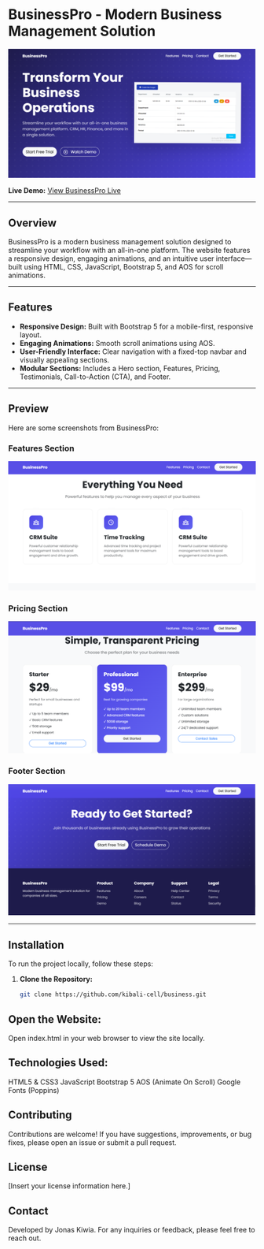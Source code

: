 # BusinessPro - Modern Business Management Solution

[![BusinessPro Screenshot](images/screenshot.png)](https://github.com/kibali-cell)

**Live Demo:** [View BusinessPro Live](https://github.com/kibali-cell)

---

## Overview

BusinessPro is a modern business management solution designed to streamline your workflow with an all-in-one platform. The website features a responsive design, engaging animations, and an intuitive user interface—built using HTML, CSS, JavaScript, Bootstrap 5, and AOS for scroll animations.

---

## Features

- **Responsive Design:** Built with Bootstrap 5 for a mobile-first, responsive layout.
- **Engaging Animations:** Smooth scroll animations using AOS.
- **User-Friendly Interface:** Clear navigation with a fixed-top navbar and visually appealing sections.
- **Modular Sections:** Includes a Hero section, Features, Pricing, Testimonials, Call-to-Action (CTA), and Footer.

---

## Preview

Here are some screenshots from BusinessPro:

### Features Section
![Features Section](images/features.png)

### Pricing Section
![Pricing Section](images/pricing.png)

### Footer Section
![Home Section](images/footer.png)

---

## Installation

To run the project locally, follow these steps:

1. **Clone the Repository:**
   ```bash
   git clone https://github.com/kibali-cell/business.git
   
## Open the Website: 
Open index.html in your web browser to view the site locally.

## Technologies Used:

HTML5 & CSS3
JavaScript
Bootstrap 5
AOS (Animate On Scroll)
Google Fonts (Poppins)

## Contributing
Contributions are welcome! If you have suggestions, improvements, or bug fixes, please open an issue or submit a pull request.

## License
[Insert your license information here.]

## Contact
Developed by Jonas Kiwia.
For any inquiries or feedback, please feel free to reach out.
